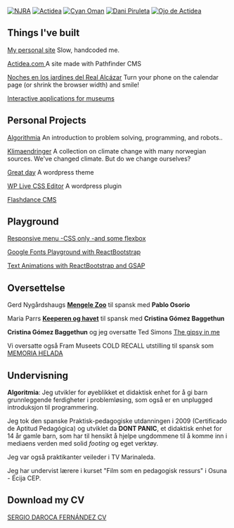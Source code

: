 [![NJRA](http://www.flashdance.es/res/imgs/webs/thumbs/njra-2016.png)](http://www.actidea.es/nochesalcazar2017/calendario)
[![Actidea](http://www.flashdance.es/res/imgs/webs/thumbs/actidea-diseño.png)](http://www.actidea.com/diseño)
[![Cyan Oman](http://www.flashdance.es/res/imgs/webs/thumbs/cyan-animatica-oman.png)](http://www.cyananimatica.com/portfolio-items/national-museum-oman/?portfolioCats=1488)
[![Dani Piruleta](http://www.flashdance.es/res/imgs/webs/thumbs/dani-piruleta.png)](http://www.danielcuberta.com/)
[![Ojo de Actidea](http://www.flashdance.es/res/imgs/webs/thumbs/actidea-ojo.png)](http://www.actidea.com)

## Things I've built
[My personal site](http://www.flashdance.es)
Slow, handcoded me.

[Actidea.com ](http://www.actidea.com/diseño)
A site made with Pathfinder CMS

[Noches en los jardines del Real Alcázar](http://www.actidea.es/nochesalcazar2017/calendario)
Turn your phone on the calendar page (or shrink the browser width) and smile!

[Interactive applications for museums](http://www.cyananimatica.com/portfolio-items/national-museum-oman/?portfolioCats=1488)


## Personal Projects

[Algorithmia](http://www.flashdance.es/res/files/algoritmia/Algorithmia-a-didactic-unit-on-handling-problems--and-robots.pdf)
An introduction to problem solving, programming, and robots..

[Klimaendringer](http://www.flashdance.es/sergiodaroca/klimaendringer.html)
A collection on climate change with many norwegian sources. We've changed climate. But do we change ourselves?

[Great day](https://github.com/SergioDaroca/Great-Day-WordPress-theme)
A wordpress theme

[WP Live CSS Editor](https://wordpress.org/plugins/wp-live-css-editor/)
A wordpress plugin

[Flashdance CMS](https://www.youtube.com/watch?v=Xio8YCLB6-o)

## Playground

[Responsive menu -CSS only -and some flexbox](https://codepen.io/SergioDaroca/pen/bgKPqY)

[Google Fonts Playground with ReactBootstrap](https://codepen.io/SergioDaroca/pen/PbgNRr)

[Text Animations with ReactBootstrap and GSAP](https://codepen.io/SergioDaroca/pen/dNPpNe?editors=0010)

## Oversettelse

Gerd Nygårdshaugs [**Mengele Zoo**](https://www.nordicalibros.com/product/mengele-zoo/) til spansk med **Pablo Osorio**

Maria Parrs [**Keeperen og havet**](https://www.nordicalibros.com/product/lena-theo-y-el-mar/) til spansk med **Cristina Gómez Baggethun**

**Cristina Gómez Baggethun** og jeg oversatte Ted Simons [The gipsy in me](http://www.interfolio.es/Actual/Entradas/2014/11/8_EL_GITANO_QUE_HAY_EN_MI.html)

Vi oversatte også Fram Museets COLD RECALL utstilling til spansk som [MEMORIA HELADA](http://www.museocienciavalladolid.es/opencms/mcva/QueOfrecemos/Actualidad/EventosPropios/eventospropios/eventoprop_0253.html?calYear=2017&calMonth=4)

## Undervisning
**Algoritmia**:
Jeg utvikler for øyeblikket et didaktisk enhet for å gi barn grunnleggende ferdigheter i problemløsing, som også er en unplugged introduksjon til programmering.

Jeg tok den spanske Praktisk-pedagogiske utdanningen i 2009 (Certificado de Aptitud Pedagógica) og utviklet da **DONT PANIC**, et didaktisk enhet for 14 år gamle barn, som har til hensikt å hjelpe ungdommene til å komme inn i mediaens verden med solid _footing_ og eget verktøy.

Jeg var også praktikanter veileder i TV Marinaleda.

Jeg har undervist lærere i kurset "Film som en pedagogisk ressurs" i Osuna - Écija CEP. 

## Download my CV
[SERGIO DAROCA FERNÁNDEZ CV](http://www.flashdance.es/res/files/Sergio-Daroca-curriculum-vitae.pdf)
